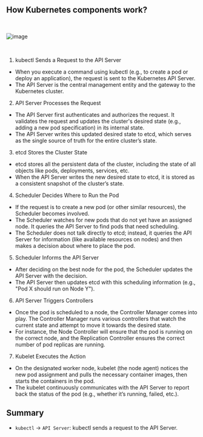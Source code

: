 ## How Kubernetes components work?

<br>

![image](https://github.com/user-attachments/assets/13c3ace9-0b56-4bae-bcfa-af449e788d11)

<br>

1. kubectl Sends a Request to the API Server
- When you execute a command using kubectl (e.g., to create a pod or deploy an application), the request is sent to the Kubernetes API Server.
- The API Server is the central management entity and the gateway to the Kubernetes cluster.

2. API Server Processes the Request
- The API Server first authenticates and authorizes the request. It validates the request and updates the cluster's desired state (e.g., adding a new pod specification) in its internal state.
- The API Server writes this updated desired state to etcd, which serves as the single source of truth for the entire cluster’s state.

3. etcd Stores the Cluster State
- etcd stores all the persistent data of the cluster, including the state of all objects like pods, deployments, services, etc.
- When the API Server writes the new desired state to etcd, it is stored as a consistent snapshot of the cluster’s state.
  
4. Scheduler Decides Where to Run the Pod
- If the request is to create a new pod (or other similar resources), the Scheduler becomes involved.
- The Scheduler watches for new pods that do not yet have an assigned node. It queries the API Server to find pods that need scheduling.
- The Scheduler does not talk directly to etcd; instead, it queries the API Server for information (like available resources on nodes) and then makes a decision about where to place the pod.
  
5. Scheduler Informs the API Server
- After deciding on the best node for the pod, the Scheduler updates the API Server with the decision.
- The API Server then updates etcd with this scheduling information (e.g., "Pod X should run on Node Y").

6. API Server Triggers Controllers
- Once the pod is scheduled to a node, the Controller Manager comes into play. The Controller Manager runs various controllers that watch the current state and attempt to move it towards the desired state.
- For instance, the Node Controller will ensure that the pod is running on the correct node, and the Replication Controller ensures the correct number of pod replicas are running.

7. Kubelet Executes the Action
- On the designated worker node, kubelet (the node agent) notices the new pod assignment and pulls the necessary container images, then starts the containers in the pod.
- The kubelet continuously communicates with the API Server to report back the status of the pod (e.g., whether it’s running, failed, etc.).


Summary
---
- `kubectl` → `API Server`: kubectl sends a request to the API Server.
